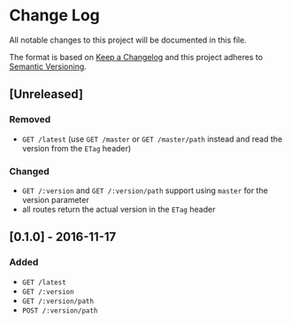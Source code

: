 # Change Log
All notable changes to this project will be documented in this file.

The format is based on [Keep a Changelog](http://keepachangelog.com/)
and this project adheres to [Semantic Versioning](http://semver.org/).

## [Unreleased]
### Removed
- `GET /latest` (use `GET /master` or `GET /master/path` instead and read the version from the `ETag` header)

### Changed
- `GET /:version` and `GET /:version/path` support using `master` for the version parameter
- all routes return the actual version in the `ETag` header

## [0.1.0] - 2016-11-17
### Added
- `GET /latest`
- `GET /:version`
- `GET /:version/path`
- `POST /:version/path`
